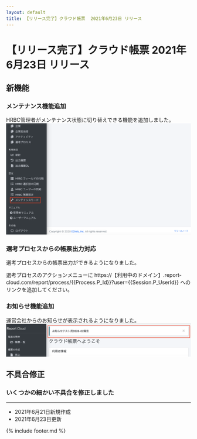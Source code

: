 ```yaml
---
layout: default
title: 【リリース完了】クラウド帳票  2021年6月23日 リリース
---
```


# 【リリース完了】クラウド帳票  2021年6月23日 リリース

## 新機能

### メンテナンス機能追加

HRBC管理者がメンテナンス状態に切り替えできる機能を追加しました。
![メンテナンス機能追加](images/20210623/release2021_1.png)


### 選考プロセスからの帳票出力対応

選考プロセスからの帳票出力ができるようになりました。

選考プロセスのアクションメニューに
https://【利用中のドメイン】.report-cloud.com/report/process/{{Process.P_Id}}?user={{Session.P_UserId}}
へのリンクを追加してください。


### お知らせ機能追加

運営会社からのお知らせが表示されるようになりました。
![お知らせ機能追加](images/20210623/release2021_3.png)



## 不具合修正

### いくつかの細かい不具合を修正しました

-----
* 2021年6月21日新規作成
* 2021年6月23日更新

{% include footer.md %}
